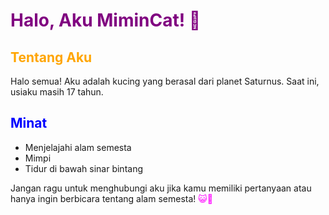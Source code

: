 # <span style="color:#800080;">Halo, Aku MiminCat! 👋</span>

## <span style="color:#FFA500;">Tentang Aku</span>

Halo semua! Aku adalah kucing yang berasal dari planet Saturnus. Saat ini, usiaku masih 17 tahun.

## <span style="color:#0000FF;">Minat</span>

- Menjelajahi alam semesta
- Mimpi
- Tidur di bawah sinar bintang

Jangan ragu untuk menghubungi aku jika kamu memiliki pertanyaan atau hanya ingin berbicara tentang alam semesta! <span style="color:#FF00FF;">😺🚀</span>
